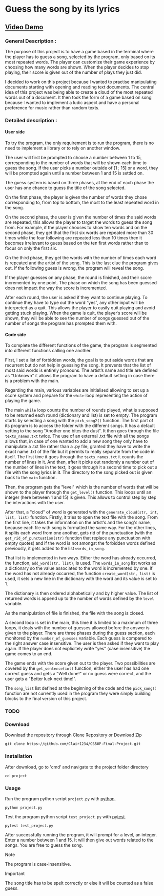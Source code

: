 # Guess the song by its lyrics
## [Video Demo](https://youtu.be/KEelFNX6Zvc)
### General Description :
The purpose of this project is to have a game based in the terminal where the player has to guess a song, selected by the program, only based on its most repeated words. The player can customize their game experience by choosing how many words are shown. When the player decides to stop playing, their score is given out of the number of plays they just did.

I decided to work on this project because I wanted to practise manipulating documents starting with opening and reading text documents. The central idea of this project was being able to create a cloud of the most repeated words out of a document. It then took the form of a game based on song because I wanted to implement a ludic aspect and have a personal preference for music rather than random texts.

### Detailed description :
#### User side
To try the program, the only requirement is to run the program, there is no need to implement a library or to rely on another window.

The user will first be prompted to choose a number between 1 to 15, corresponding to the number of words that will be shown each time to guess the song. If the user picks a number outside of [1 ; 15] or a word, they will be prompted again until a number between 1 and 15 is settled on.

The guess system is based on three phases, at the end of each phase the user has one chance to guess the title of the song selected.

On the first phase, the player is given the number of words they chose corresponding to, from top to bottom, the most to the least repeated word in the song.

On the second phase, the user is given the number of times the said words are repeated, this allows the player to target the words to guess the song from. For example, if the player chooses to show ten words and on the second phase, they get that the first six words are repeated more than 30 times while the four following are repeated less than 10 times then it becomes irrelevant to guess based on the ten first words rather than to focus on only the first six.

On the third phase, they get the words with the number of times each word is repeated and the artist of the song. This is the last clue the program gives out. If the following guess is wrong, the program will reveal the song.

If the player guesses on any phase, the round is finished, and their score incremented by one point. The phase on which the song has been guessed does not impact the way the score is incremented.

After each round, the user is asked if they want to continue playing. To continue they have to type out the word “yes”, any other input will be interpreted as a quit. This allows the player to easily quit playing and avoid getting stuck playing. When the game is quit, the player’s score will be shown, they will be able to see the number of songs guessed out of the number of songs the program has prompted them with.

#### Code side
To complete the different functions of the game, the program is segmented into different functions calling one another.

First, I set a list of forbidden words, the goal is to put aside words that are recurrent but do not help in guessing the song. It prevents that the list of most said words is entirely pronouns. The artist’s name and title are defined as "Unknown" it allows the program to have a default setting in case there is a problem with the main.

Regarding the main, various variables are initialised allowing to set up a score system and prepare for the `while` loop representing the action of playing the game.

The main `while` loop counts the number of rounds played, what is supposed to be returned each round (dictionary and list) is set to empty. The program starts by selecting a song with the `pick_song2()` function. The first part of its program is to access the folder with the different songs. It has a default setting to the song "Another one bites the dust". It then goes through the file `texts_names.txt` twice. The use of an external .txt file with all the songs allows that, in case of one wanted to add a new song they only have to manipulate a .txt file rather than a .py file, granted they have to write the exact name .txt of the file but it permits to really separate from the code in itself. The first time it goes through the `texts_names.txt` it counts the number of lines in it. And then, after it picks out randomly a number out of the number of lines in the text, it goes through it a second time to pick out a file with the song lyrics in it. The directory to the song picked out is given back to the `main` function.

Then, the program gets the "level" which is the number of words that will be shown to the player through the `get_level()` function. This loops until an integer (here between 1 and 15) is given. This allows to control step by step the interactions with the user.

After that, a "cloud" of word is generated with the `generate_cloud(str, int, list, list)` function. Firstly, it tries to open the text file with the song. From the first line, it takes the information on the artist's and the song's name, because each file with song is formatted the same way. For the other lines, it splits each word from one another, gets rid of the punctuation (with the `get_rid_of_punctuation(str)` function that replace any punctuation with empty quotes) and if the word is not amongst the forbidden words defined previously, it gets added to the list `words_in_song`.

That list is implemented in two ways. Either the word has already occurred, the function, `add_word(str, list)`, is used. The `words_in_song` list works as a dictionary so the value associated to the word is incremented by one. If the word has not already occurred, the function `create_word(str, list)` is used, it sets a new line in the dictionary with the word and its value is set to 1.

The dictionary is then ordered alphabetically and by higher value. The list of returned words is append up to the number of words defined by the `level` variable.

As the manipulation of file is finished, the file with the song is closed.

A second loop is set in the main, this time it is limited to a maximum of three loops, it deals with the number of guesses allowed before the answer is given to the player. There are three phases during the guess section, each monitored by the `number_of_guesses` variable. Each guess is compared to the right answer case insensitive. The user is then asked if they want to play again. If the player does not explicitely write "yes" (case insensitive) the game comes to an end.

The game ends with the score given out to the player. Two possibilities are covered by the `get_sentence(int)` function, either the user has had one correct guess and gets a "Well done!" or no guess were correct, and the user gets a "Better luck next time!".

The `song_list` list defined at the beginning of the code and the `pick_song()` function are not currently used in the program they were simply building blocks to the final version of this project.

### TODO
### Download
Download the repository through Clone Repository or Download Zip
```
git clone https://github.com/Clair1234/CS50P-Final-Project.git
```
### Installation
After download, go to 'cmd' and navigate to the project folder directory
```
cd project
```
### Usage
Run the program python script `project.py` with [python](https://www.python.org/).
```
python project.py
```
Test the program python script `test_project.py` with [pytest](https://docs.pytest.org/en/7.2.x/).
```
pytest test_project.py
```
After successfully running the program, it will prompt for a level, an integer.
Enter a number between 1 and 15.
It will then give out words related to the songs.
You are free to guess the song.

>[!NOTE]
>The program is case-insensitive.

>[!IMPORTANT]
>The song title has to be spelt correctly or else it will be counted as a false guess.
